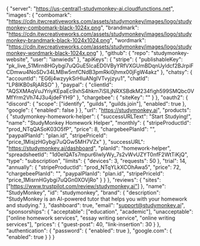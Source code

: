 {
  "server": "https://us-central1-studymonkey-ai.cloudfunctions.net",
  "images": {
    "combomark": "https://cdn.itwcreativeworks.com/assets/studymonkey/images/logo/studymonkey-combomark-black-1024x.png",
    "brandmark": "https://cdn.itwcreativeworks.com/assets/studymonkey/images/logo/studymonkey-brandmark-black-1024x1024.png",
    "wordmark": "https://cdn.itwcreativeworks.com/assets/studymonkey/images/logo/studymonkey-wordmark-black-1024x.png"
  },
  "github": {
    "repo": "studymonkey-website",
    "user": "ianwieds"
  },
  "apiKeys": {
    "stripe": {
      "publishableKey": "pk_live_51Mirn8HGybgi7uQGuE5IcaED0VByYRfVXGUmBDqnUyldcf2BJrpiFCDmwu4NoSDv34LMBw5mfCNdB3pmRki0jhmx00jFgW4akz"
    },
    "chatsy": {
      "accountId": "EG6j4wzyykSrHluANgIVTvyjzyu1",
      "chatId": "LP8IKB0sRjARSO"
    },
    "paypal": {
      "clientId": "AQSXMAqVuJYriyKEpaEc9xhS4hkm7iSlLjNRXSBdkM234figh599SMQbc0VMfYrm2Vh74J3u4jdeFYH9"
    },
    "chargebee": {
      "siteKey": ""
    }
  },
  "oauth2": {
    "discord": {
      "scope": ["identify", "guilds", "guilds.join"],
      "enabled": true
    },
    "google": {
      "enabled": false
    }
  },
  "url": "https://studymonkey.ai",
  "products": {
    "studymonkey-homework-helper": {
      "successURLText": "Start Studying!",
      "name": "StudyMonkey Homework Helper",
      "monthly": {
        "stripeProductId": "prod_NTqQASoK03O5fP",
        "price": 8,
        "chargebeePlanId": "",
        "paypalPlanId": "plan.id",
        "stripePriceId": "price_1MisjzHGybgi7uQGw5MH7VZx"
      },
      "successURL": "https://studymonkey.ai/dashboard",
      "planId": "homework-helper",
      "spreadsheetId": "1d0elQATs7mpur6IwlyWy_7s2vWvUZYT0nfF2WtTiKjQ",
      "type": "subscription",
      "limits": {
        "devices": 3,
        "requests": 50
      },
      "trial": 14,
      "annually": {
        "stripeProductId": "prod_NTqYLkXCOhAwa5",
        "price": 72,
        "chargebeePlanId": "",
        "paypalPlanId": "plan.id",
        "stripePriceId": "price_1MisrnHGybgi7uQGn0XOVjRo"
      }
    }
  },
  "reviews": {
    "sites": ["https://www.trustpilot.com/review/studymonkey.ai"]
  },
  "name": "StudyMonkey",
  "id": "studymonkey",
  "brand": {
    "description": "StudyMonkey is an AI-powered tutor that helps you with your homework and studying."
  },
  "dashboard": true,
  "email": "support@studymonkey.ai",
  "sponsorships": {
    "acceptable": ["education", "academic"],
    "unacceptable": ["online homework services", "essay writing service", "online writing services"],
    "prices": {
      "guest-post": 40,
      "link-insertion": 30
    }
  },
  "authentication": {
    "password": {
      "enabled": true
    },
    "google.com": {
      "enabled": true
    }
  }
}
